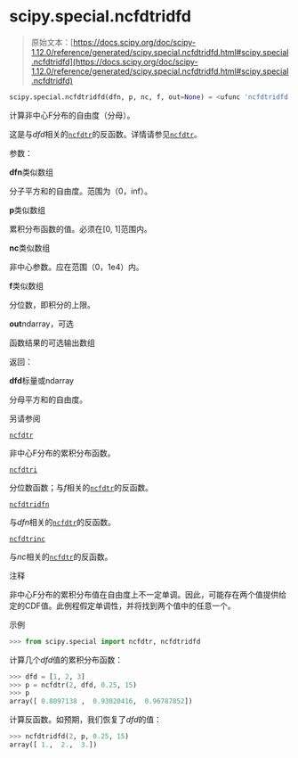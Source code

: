 # scipy.special.ncfdtridfd

> 原始文本：[https://docs.scipy.org/doc/scipy-1.12.0/reference/generated/scipy.special.ncfdtridfd.html#scipy.special.ncfdtridfd](https://docs.scipy.org/doc/scipy-1.12.0/reference/generated/scipy.special.ncfdtridfd.html#scipy.special.ncfdtridfd)

```py
scipy.special.ncfdtridfd(dfn, p, nc, f, out=None) = <ufunc 'ncfdtridfd'>
```

计算非中心F分布的自由度（分母）。

这是与*dfd*相关的[`ncfdtr`](scipy.special.ncfdtr.html#scipy.special.ncfdtr "scipy.special.ncfdtr")的反函数。详情请参见[`ncfdtr`](scipy.special.ncfdtr.html#scipy.special.ncfdtr "scipy.special.ncfdtr")。

参数：

**dfn**类似数组

分子平方和的自由度。范围为（0，inf）。

**p**类似数组

累积分布函数的值。必须在[0, 1]范围内。

**nc**类似数组

非中心参数。应在范围（0，1e4）内。

**f**类似数组

分位数，即积分的上限。

**out**ndarray，可选

函数结果的可选输出数组

返回：

**dfd**标量或ndarray

分母平方和的自由度。

另请参阅

[`ncfdtr`](scipy.special.ncfdtr.html#scipy.special.ncfdtr "scipy.special.ncfdtr")

非中心F分布的累积分布函数。

[`ncfdtri`](scipy.special.ncfdtri.html#scipy.special.ncfdtri "scipy.special.ncfdtri")

分位数函数；与*f*相关的[`ncfdtr`](scipy.special.ncfdtr.html#scipy.special.ncfdtr "scipy.special.ncfdtr")的反函数。

[`ncfdtridfn`](scipy.special.ncfdtridfn.html#scipy.special.ncfdtridfn "scipy.special.ncfdtridfn")

与*dfn*相关的[`ncfdtr`](scipy.special.ncfdtr.html#scipy.special.ncfdtr "scipy.special.ncfdtr")的反函数。

[`ncfdtrinc`](scipy.special.ncfdtrinc.html#scipy.special.ncfdtrinc "scipy.special.ncfdtrinc")

与*nc*相关的[`ncfdtr`](scipy.special.ncfdtr.html#scipy.special.ncfdtr "scipy.special.ncfdtr")的反函数。

注释

非中心F分布的累积分布值在自由度上不一定单调。因此，可能存在两个值提供给定的CDF值。此例程假定单调性，并将找到两个值中的任意一个。

示例

```py
>>> from scipy.special import ncfdtr, ncfdtridfd 
```

计算几个*dfd*值的累积分布函数：

```py
>>> dfd = [1, 2, 3]
>>> p = ncfdtr(2, dfd, 0.25, 15)
>>> p
array([ 0.8097138 ,  0.93020416,  0.96787852]) 
```

计算反函数。如预期，我们恢复了*dfd*的值：

```py
>>> ncfdtridfd(2, p, 0.25, 15)
array([ 1.,  2.,  3.]) 
```
